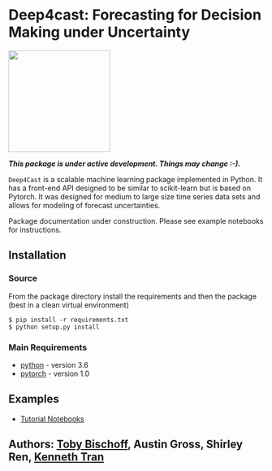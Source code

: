 # Deep4cast: Forecasting for Decision Making under Uncertainty

<img src="https://raw.githubusercontent.com/MSRDL/Deep4Cast/master/doc/images/thumb.jpg" height=200>

***This package is under active development. Things may change :-).***

```Deep4Cast``` is a scalable machine learning package implemented in Python. It has a front-end API designed to be similar to scikit-learn but is based on Pytorch. It was designed for medium to large size time series data sets and allows for modeling of forecast uncertainties.

Package documentation under construction. Please see example notebooks for instructions.

## Installation
### Source
From the package directory install the requirements and then the package (best in a clean virtual environment)
```
$ pip install -r requirements.txt
$ python setup.py install
```

### Main Requirements
- [python](http://python.org) - version 3.6
- [pytorch](http://pytorch.org) - version 1.0

## Examples
- [Tutorial Notebooks](https://github.com/MSRDL/Deep4Cast/blob/master/examples)

## Authors: [Toby Bischoff](http://github.com/bischtob), Austin Gross, Shirley Ren, [Kenneth Tran](http://www.kentran.net)
